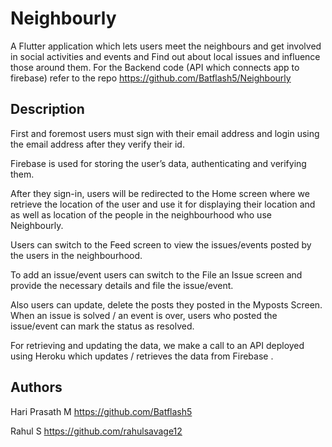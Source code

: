 # Neighbourly

A Flutter application which lets users meet the neighbours and get involved in social activities and 
events and Find out about local issues and influence those around them.
For the Backend code (API which connects app to firebase) refer to the repo https://github.com/Batflash5/Neighbourly

## Description

First and foremost users must sign with their email address and login using the email address after they verify their id. 

Firebase is used for storing the user’s data, authenticating and verifying them. 

After they sign-in, users will be redirected to the Home screen where we retrieve the location of the user 
and use it for displaying their location and as well as location of the people in the neighbourhood who use Neighbourly. 

Users can switch to the Feed screen to view the issues/events posted by the users in the neighbourhood. 

To add an issue/event users can switch to the File an Issue screen and provide the necessary details and file the issue/event. 

Also users can update, delete the posts they posted in the Myposts Screen. When an issue is solved / an event is over, users who posted the issue/event can mark the status as resolved. 

For retrieving and updating the data, we make a call to an API deployed using Heroku which updates / retrieves the data from Firebase .


## Authors

Hari Prasath M   https://github.com/Batflash5

Rahul S          https://github.com/rahulsavage12


